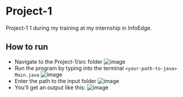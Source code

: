 # Project-1
Project-1 1 during my training at my internship in InfoEdge.

## How to run

- Navigate to the Project-1/src folder
  ![image](https://github.com/user-attachments/assets/01438b71-08e2-471f-baea-6b1c466b68b2)
- Run the program by typing into the terminal `<your-path-to-java> Main.java`
  ![image](https://github.com/user-attachments/assets/1b5f699b-6821-41d5-8ff0-62890859c09c)
- Enter the path to the input folder
  ![image](https://github.com/user-attachments/assets/c81bb68f-0733-4b63-ad23-c95f54df5b53)
- You'll get an output like this:
  ![image](https://github.com/user-attachments/assets/63267287-da50-41a5-a8a6-8047fba0fbc4)
